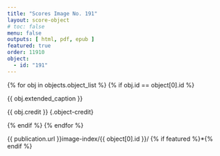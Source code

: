 ```yaml
---
title: "Scores Image No. 191"
layout: score-object
# toc: false
menu: false
outputs: [ html, pdf, epub ]
featured: true
order: 11910
object:
  - id: "191"
---
```


{% for obj in objects.object_list %}
{% if obj.id == object[0].id %}

{{ obj.extended_caption }}

{{ obj.credit }} {.object-credit}

{% endif %}
{% endfor %}

<div class="object-credit object-url is-print-only">

{{ publication.url }}image-index/{{ object[0].id }}/ {% if featured %}*{% endif %}

</div>
